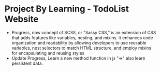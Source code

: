 # Project By Learning - TodoList Website

- Progress, now concept of SCSS, or "Sassy CSS," is an extension of CSS that adds features like variables, nesting, and mixins. It enhances code organization and readability by allowing developers to use reusable variables, nest selectors to match HTML structure, and employ mixins for encapsulating and reusing styles
- Update Progress, Learn a new method function in js "=>" also learn persistent data. 

